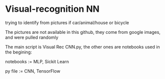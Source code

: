# Visual-recognition NN
trying to identify from pictures if car/animal/house or bicycle


The pictures are not available in this github, they come from google images, and were pulled randomly

The main script is Visual Rec CNN.py, the other ones are notebooks used in the begining:

notebooks := MLP, Sickit Learn

py file := CNN, TensorFlow


